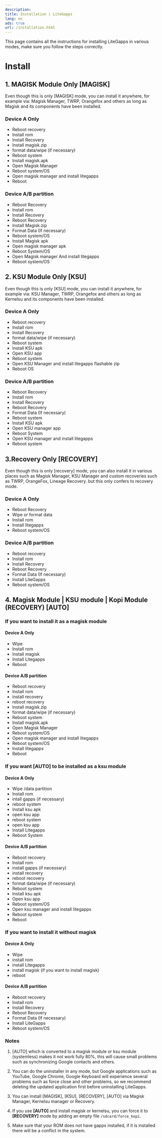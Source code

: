 ```yaml
---
description:
title: Installation | LiteGapps
lang: en
ads: true
url: /installation.html
---
```



This page contains all the instructions for installing LiteGapps in various modes, make sure you follow the steps correctly.

# Install

## 1. MAGISK Module Only [MAGISK]

Even though this is only [MAGISK] mode, you can install it anywhere, for example via: Magisk Manager, TWRP, Orangefox and others as long as Magisk and its components have been installed.

### Device A Only

- Reboot recovery
- Install rom
- Install Recovery
- Install magisk.zip
- format data/wipe (if necessary)
- Reboot system
- Install magisk.apk
- Open Magisk Manager
- Reboot system/OS
- Open magisk manager and install litegapps
- Reboot




### Device A/B partition

- Reboot Recovery
- Install rom
- Install Recovery
- Reboot Recovery
- Install Magisk.zip
- Format Data (If necessary)
- Reboot system/OS
- Install Magisk apk
- Open magisk manager apk
- Reboot System/OS
- Open Magisk manager And install litegapps
- Reboot system/OS



## 2. KSU Module Only [KSU]


Even though this is only [KSU] mode, you can install it anywhere, for example via: KSU Manager, TWRP, Orangefox and others as long as Kernelsu and its components have been installed.


### Device A Only

- Reboot recovery
- Install rom
- Install Recovery
- format data/wipe (if necessary)
- Reboot system
- Install KSU apk
- Open KSU app
- Reboot system
- Open KSU Manager and install litegapps flashable zip
- Reboot OS




### Device A/B partition

- Reboot Recovery
- Install rom
- Install Recovery
- Reboot Recovery
- Format Data (If necessary)
- Reboot system
- Install KSU apk
- Open KSU manager app
- Reboot System
- Open KSU manager and install litegapps
- Reboot system



## 3.Recovery Only [RECOVERY]

Even though this is only [recovery] mode, you can also install it in various places such as Magisk Manager, KSU Manager and custom recoveries such as TWRP, OrangeFox, Lineage Recovery.  but this only confers to recovery mode.

### Device A Only
- Reboot Recovery
- Wipe or format data
- Install rom
- Install litegapps
- Reboot system/OS


### Device A/B partition

- Reboot recovery
- Install rom
- Install Recovery
- Reboot Recovery
- Format Data (If necessary)
- Install LiteGapps
- Reboot system/OS

## 4. Magisk Module | KSU module | Kopi Module (RECOVERY) [AUTO]
### If you want to install it as a magisk module
#### Device A Only
- Wipe
- Install rom
- Install magisk
- Install Litegapps
- Reboot


#### Device A/B partition
- Reboot recovery
- Install rom
- install recovery
- reboot recovery
- Install magisk.zip
- format data/wipe (if necessary)
- Reboot system
- Install magisk.apk
- Open Magisk Manager
- Reboot system/OS
- Open magisk manager and install litegapps
- Reboot system/OS
- Install litegapps
- Reboot

### If you want [AUTO] to be installed as a ksu module

#### Device A Only
- Wipe /data partition
- Install rom
- intall gapps (if necessary)
- reboot system
- Install ksu apk
- open ksu app
- reboot system
- open ksu app
- Install Litegapps
- Reboot System


#### Device A/B partition
- Reboot recovery
- Install rom
- install gapps (if necessary)
- install recovery
- reboot recovery
- format data/wipe (if necessary)
- Reboot system
- Install ksu apk
- Open ksu app
- Reboot system/OS
- Open ksu manager and install litegapps
- Reboot system
- Reboot

### If you want to install it without magisk
#### Device A Only
- Wipe
- install rom
- install Litegapps
- install magisk (if you want to install magisk)
- reboot

#### Device A/B partition
- Reboot recovery
- Install rom
- Install Recovery
- Reboot Recovery
- Format Data (If necessary)
- Install LiteGapps
- Reboot system/OS



### Notes

1. [AUTO] which is converted to a magisk module or ksu module (systemless) makes it not work fully 80%, this will cause small problems such as synchronizing Google contacts and others.

2. You can do the uninstaller in any mode, but Google applications such as YouTube, Google Chrome, Google Keyboard will experience several problems such as force close and other problems, so we recommend deleting the updated application first before uninstalling LiteGapps.

3. You can install [MAGISK], [KSU], [RECOVERY], [AUTO] via Magisk Manager, Kernelsu manager or Recovery.

4. If you use **[AUTO]** and install magisk or kernelsu, you can force it to **[RECOVERY]** mode by adding an empty file ``/sdcard/force_kopi``.

5. Make sure that your ROM does not have gapps installed, if it is installed there will be a conflict in the system.


